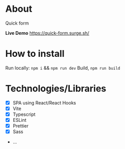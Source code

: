 # About

Quick form

**Live Demo**
https://quick-form.surge.sh/

# How to install

Run locally: `npm i` && `npm run dev`
Build, `npm run build`

# Technologies/Libraries

- [x] SPA using React/React Hooks
- [x] Vite
- [x] Typescript
- [x] ESLint
- [x] Prettier
- [x] Sass
- ...
